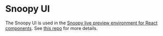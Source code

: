 # Snoopy UI

The Snoopy UI is used in the [Snoopy live preview environment for React
components](https://github.com/prodo-ai/snoopy). See [this
repo](https://github.com/prodo-ai/snoopy) for more details.
